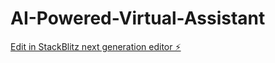 # AI-Powered-Virtual-Assistant

[Edit in StackBlitz next generation editor ⚡️](https://stackblitz.com/~/github.com/Aditya-3871/AI-Powered-Virtual-Assistant)